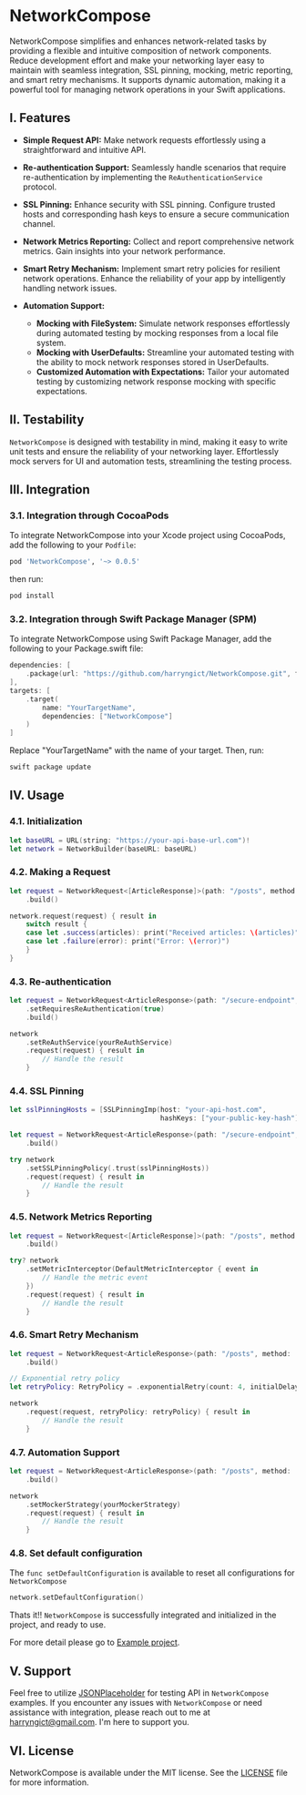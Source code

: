 # NetworkCompose

NetworkCompose simplifies and enhances network-related tasks by providing a flexible and intuitive composition of network components. Reduce development effort and make your networking layer easy to maintain with seamless integration, SSL pinning, mocking, metric reporting, and smart retry mechanisms. It supports dynamic automation, making it a powerful tool for managing network operations in your Swift applications.
 
## I. Features

- **Simple Request API:** Make network requests effortlessly using a straightforward and intuitive API.

- **Re-authentication Support:** Seamlessly handle scenarios that require re-authentication by implementing the `ReAuthenticationService` protocol.

- **SSL Pinning:** Enhance security with SSL pinning. Configure trusted hosts and corresponding hash keys to ensure a secure communication channel.

- **Network Metrics Reporting:** Collect and report comprehensive network metrics. Gain insights into your network performance.

- **Smart Retry Mechanism:** Implement smart retry policies for resilient network operations. Enhance the reliability of your app by intelligently handling network issues.

- **Automation Support:**
  - **Mocking with FileSystem:** Simulate network responses effortlessly during automated testing by mocking responses from a local file system.
  - **Mocking with UserDefaults:** Streamline your automated testing with the ability to mock network responses stored in UserDefaults.
  - **Customized Automation with Expectations:** Tailor your automated testing by customizing network response mocking with specific expectations.

## II. Testability

`NetworkCompose` is designed with testability in mind, making it easy to write unit tests and ensure the reliability of your networking layer. Effortlessly mock servers for UI and automation tests, streamlining the testing process.

## III. Integration

### 3.1. Integration through CocoaPods

To integrate NetworkCompose into your Xcode project using CocoaPods, add the following to your `Podfile`:

```ruby
pod 'NetworkCompose', '~> 0.0.5'
```

then run:
```bash
pod install
```
### 3.2. Integration through Swift Package Manager (SPM)
To integrate NetworkCompose using Swift Package Manager, add the following to your Package.swift file:
```swift
dependencies: [
    .package(url: "https://github.com/harryngict/NetworkCompose.git", from: "0.0.5")
],
targets: [
    .target(
        name: "YourTargetName",
        dependencies: ["NetworkCompose"]
    )
]
```
Replace "YourTargetName" with the name of your target. Then, run:
```bash
swift package update
```

## IV. Usage
### 4.1. Initialization
```swift
let baseURL = URL(string: "https://your-api-base-url.com")!
let network = NetworkBuilder(baseURL: baseURL)
```
### 4.2. Making a Request
```swift
let request = NetworkRequest<[ArticleResponse]>(path: "/posts", method: .GET)
    .build()

network.request(request) { result in
    switch result {
    case let .success(articles): print("Received articles: \(articles)")
    case let .failure(error): print("Error: \(error)")
    }
}
```
### 4.3. Re-authentication
```swift
let request = NetworkRequest<ArticleResponse>(path: "/secure-endpoint", method: .GET)
    .setRequiresReAuthentication(true)
    .build()

network
    .setReAuthService(yourReAuthService)
    .request(request) { result in
        // Handle the result
    }
```
### 4.4. SSL Pinning
```swift
let sslPinningHosts = [SSLPinningImp(host: "your-api-host.com",
                                     hashKeys: ["your-public-key-hash"])]

let request = NetworkRequest<ArticleResponse>(path: "/secure-endpoint", method: .GET)
    .build()

try network
    .setSSLPinningPolicy(.trust(sslPinningHosts))
    .request(request) { result in
        // Handle the result
    }
```

### 4.5. Network Metrics Reporting
```swift
let request = NetworkRequest<[ArticleResponse]>(path: "/posts", method: .GET)
    .build()

try? network
    .setMetricInterceptor(DefaultMetricInterceptor { event in
        // Handle the metric event
    })
    .request(request) { result in
        // Handle the result
    }

```
### 4.6. Smart Retry Mechanism
```swift
let request = NetworkRequest<ArticleResponse>(path: "/posts", method: .GET)
    .build()

// Exponential retry policy
let retryPolicy: RetryPolicy = .exponentialRetry(count: 4, initialDelay: 1, multiplier: 3.0, maxDelay: 30.0)

network
    .request(request, retryPolicy: retryPolicy) { result in
        // Handle the result
    }
```

### 4.7. Automation Support
```swift
let request = NetworkRequest<ArticleResponse>(path: "/posts", method: .GET)
    .build()

network
    .setMockerStrategy(yourMockerStrategy)
    .request(request) { result in
        // Handle the result
    }
```
### 4.8. Set default configuration
The `func setDefaultConfiguration` is available to reset all configurations for `NetworkCompose`

```swift
network.setDefaultConfiguration()
```
Thats it!! `NetworkCompose` is successfully integrated and initialized in the project, and ready to use. 

For more detail please go to [Example project](https://github.com/harryngict/NetworkCompose/blob/develop/Example/Example/ClientDemoNetwork.swift).

## V. Support
Feel free to utilize [JSONPlaceholder](https://jsonplaceholder.typicode.com/guide/) for testing API in `NetworkCompose` examples. If you encounter any issues with `NetworkCompose` or need assistance with
integration, please reach out to me at harryngict@gmail.com. I'm here to support you.

## VI. License
NetworkCompose is available under the MIT license. See the [LICENSE](https://github.com/harryngict/NetworkCompose/blob/master/LICENSE) file for more information.
